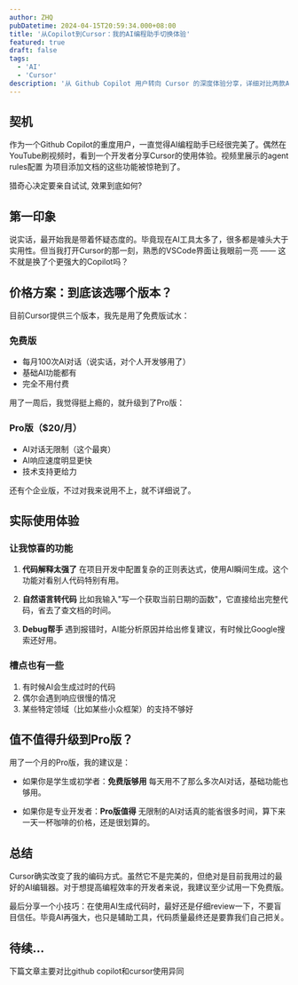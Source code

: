 ```yaml
---
author: ZHQ
pubDatetime: 2024-04-15T20:59:34.000+08:00
title: '从Copilot到Cursor：我的AI编程助手切换体验'
featured: true
draft: false
tags:
  - 'AI'
  - 'Cursor'
description: '从 Github Copilot 用户转向 Cursor 的深度体验分享，详细对比两款AI编程助手的功能特点、价格方案和实际使用感受，帮助你做出更好的选择。'
---
```


## 契机

作为一个Github Copilot的重度用户，一直觉得AI编程助手已经很完美了。偶然在YouTube刷视频时，看到一个开发者分享Cursor的使用体验。视频里展示的agent rules配置 为项目添加文档的这些功能被惊艳到了。

猎奇心决定要亲自试试, 效果到底如何?

## 第一印象

说实话，最开始我是带着怀疑态度的。毕竟现在AI工具太多了，很多都是噱头大于实用性。但当我打开Cursor的那一刻，熟悉的VSCode界面让我眼前一亮 —— 这不就是换了个更强大的Copilot吗？

## 价格方案：到底该选哪个版本？

目前Cursor提供三个版本，我先是用了免费版试水：

### 免费版
- 每月100次AI对话（说实话，对个人开发够用了）
- 基础AI功能都有
- 完全不用付费

用了一周后，我觉得挺上瘾的，就升级到了Pro版：

### Pro版（$20/月）
- AI对话无限制（这个最爽）
- AI响应速度明显更快
- 技术支持更给力

还有个企业版，不过对我来说用不上，就不详细说了。

## 实际使用体验

### 让我惊喜的功能

1. **代码解释太强了**
   在项目开发中配置复杂的正则表达式，使用AI瞬间生成。这个功能对看别人代码特别有用。

2. **自然语言转代码**
   比如我输入"写一个获取当前日期的函数"，它直接给出完整代码，省去了查文档的时间。

3. **Debug帮手**
   遇到报错时，AI能分析原因并给出修复建议，有时候比Google搜索还好用。

### 槽点也有一些

1. 有时候AI会生成过时的代码
2. 偶尔会遇到响应很慢的情况
3. 某些特定领域（比如某些小众框架）的支持不够好

## 值不值得升级到Pro版？

用了一个月的Pro版，我的建议是：

- 如果你是学生或初学者：**免费版够用**
  每天用不了那么多次AI对话，基础功能也够用。

- 如果你是专业开发者：**Pro版值得**
  无限制的AI对话真的能省很多时间，算下来一天一杯咖啡的价格，还是很划算的。

## 总结

Cursor确实改变了我的编码方式。虽然它不是完美的，但绝对是目前我用过的最好的AI编辑器。对于想提高编程效率的开发者来说，我建议至少试用一下免费版。

最后分享一个小技巧：在使用AI生成代码时，最好还是仔细review一下，不要盲目信任。毕竟AI再强大，也只是辅助工具，代码质量最终还是要靠我们自己把关。

## 待续...

<span class="text-red-500">下篇文章主要对比github copilot和cursor使用异同</span>